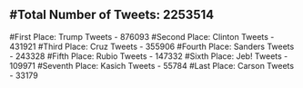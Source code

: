 #Total Number of Tweets: 2253514 
---
#First Place: Trump Tweets - 876093
#Second Place: Clinton Tweets - 431921
#Third Place: Cruz Tweets - 355906
#Fourth Place: Sanders Tweets - 243328
#Fifth Place: Rubio Tweets - 147332
#Sixth Place: Jeb! Tweets - 109971
#Seventh Place: Kasich Tweets - 55784
#Last Place: Carson Tweets - 33179

